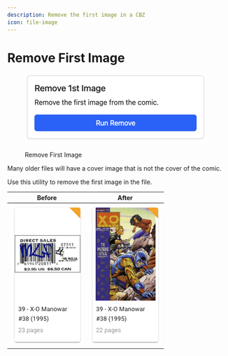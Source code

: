 ```yaml
---
description: Remove the first image in a CBZ
icon: file-image
---
```


# Remove First Image

<figure><img src="../../.gitbook/assets/remove.png" alt=""><figcaption><p>Remove First Image</p></figcaption></figure>

Many older files will have a cover image that is not the cover of the comic.

Use this utility to remove the first image in the file.

|                                      Before                                     |                                      After                                      |
| :-----------------------------------------------------------------------------: | :-----------------------------------------------------------------------------: |
| ![](https://github.com/allaboutduncan/comic-utils/raw/main/images/remove01.png) | ![](https://github.com/allaboutduncan/comic-utils/raw/main/images/remove02.png) |

